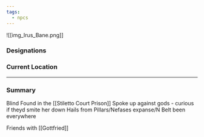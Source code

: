 ```yaml
---
tags:
  - npcs
---
```

![[img_Irus_Bane.png]]
### Designations


### Current Location


___
### Summary
Blind
Found in the [[Stiletto Court Prison]]
Spoke up against gods - curious if theyd smite her down
Hails from Pillars/Nefases expanse/N Belt been everywhere 

Friends with [[Gottfried]]